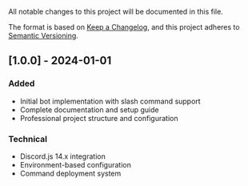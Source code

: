 All notable changes to this project will be documented in this file.

The format is based on [Keep a Changelog](https://keepachangelog.com/en/1.0.0/),
and this project adheres to [Semantic Versioning](https://semver.org/spec/v2.0.0.html).

## [1.0.0] - 2024-01-01

### Added
- Initial bot implementation with slash command support
- Complete documentation and setup guide
- Professional project structure and configuration

### Technical
- Discord.js 14.x integration
- Environment-based configuration
- Command deployment system